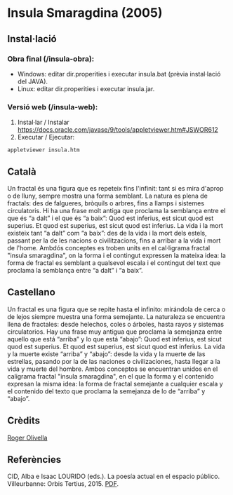 # Insula Smaragdina (2005)

## Instal·lació

### Obra final (/insula-obra): 

- Windows: editar dir.properities i executar insula.bat (prèvia instal·lació del JAVA). 
- Linux: editar dir.properities i executar insula.jar.

### Versió web (/insula-web): 

1) Instal·lar / Instalar https://docs.oracle.com/javase/9/tools/appletviewer.htm#JSWOR612
2) Executar / Ejecutar: 

```
appletviewer insula.htm
```
 
## Català

Un fractal és una figura que es repeteix fins l'infinit: tant si es mira d'aprop o de lluny,
sempre mostra una forma semblant. La natura es plena de fractals: des de falgueres,
bròquils o arbres, fins a llamps i sistemes circulatoris.
Hi ha una frase molt antiga que proclama la semblança entre el que és “a dalt” i el que és
“a baix”: Quod est inferius, est sicut quod est superius. Et quod est superius, est sicut
quod est inferius. La vida i la mort existeix tant “a dalt” com “a baix”: des de la vida i la
mort dels estels, passant per la de les nacions o civilitzacions, fins a arribar a la vida i
mort de l'home.
Ambdós conceptes es troben units en el cal·ligrama fractal "insula smaragdina", on la forma i el
contingut expressen la mateixa idea: la forma de fractal es semblant a qualsevol escala i
el contingut del text que proclama la semblança entre “a dalt” i “a baix”.

## Castellano 

Un fractal es una figura que se repite hasta el infinito: mirándola de cerca o de lejos
siempre muestra una forma semejante. La naturaleza se encuentra llena de fractales:
desde helechos, coles o árboles, hasta rayos y sistemas circulatorios.
Hay una frase muy antigua que proclama la semejanza entre aquello que está “arriba” y lo
que está “abajo”: Quod est inferius, est sicut quod est superius. Et quod est superius, est
sicut quod est inferius. La vida y la muerte existe “arriba” y “abajo”: desde la vida y la
muerte de las estrellas, pasando por la de las naciones o civilizaciones, hasta llegar a la
vida y muerte del hombre.
Ambos conceptos se encuentran unidos en el caligrama fractal "insula smaragdina", en el que la
forma y el contenido expresan la misma idea: la forma de fractal semejante a cualquier
escala y el contenido del texto que proclama la semejanza de lo de “arriba” y “abajo”.

## Crèdits

[Roger Olivella](http://bifur.cat)

## Referències

CID, Alba e Isaac LOURIDO (eds.). La poesía actual en el espacio público. Villeurbanne: Orbis Tertius, 2015. [PDF](https://github.com/rolivella/insula/files/10699542/El_espacio.como.agente.intersemiotico.en.la.de.construcc_full.paper.pdf).  
